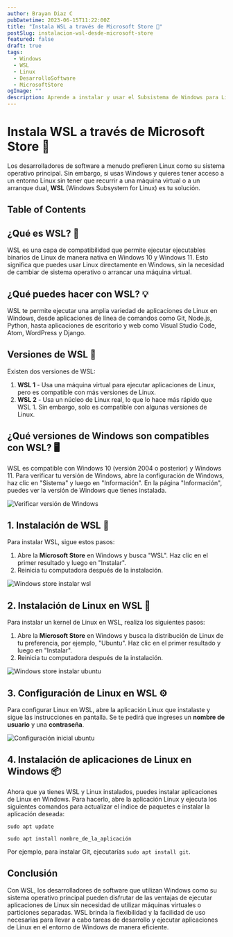 ```yaml
---
author: Brayan Diaz C
pubDatetime: 2023-06-15T11:22:00Z
title: "Instala WSL a través de Microsoft Store 🐧"
postSlug: instalacion-wsl-desde-microsoft-store
featured: false
draft: true
tags:
  - Windows
  - WSL
  - Linux
  - DesarrolloSoftware
  - MicrosoftStore
ogImage: ""
description: Aprende a instalar y usar el Subsistema de Windows para Linux (WSL) a través de la Microsoft Store con este tutorial paso a paso.
---
```


# Instala WSL a través de Microsoft Store 🐧

Los desarrolladores de software a menudo prefieren Linux como su sistema operativo principal. Sin embargo, si usas Windows y quieres tener acceso a un entorno Linux sin tener que recurrir a una máquina virtual o a un arranque dual, **WSL** (Windows Subsystem for Linux) es tu solución.

## Table of Contents

## ¿Qué es WSL? 🤔

WSL es una capa de compatibilidad que permite ejecutar ejecutables binarios de Linux de manera nativa en Windows 10 y Windows 11. Esto significa que puedes usar Linux directamente en Windows, sin la necesidad de cambiar de sistema operativo o arrancar una máquina virtual.

## ¿Qué puedes hacer con WSL? 💡

WSL te permite ejecutar una amplia variedad de aplicaciones de Linux en Windows, desde aplicaciones de línea de comandos como Git, Node.js, Python, hasta aplicaciones de escritorio y web como Visual Studio Code, Atom, WordPress y Django.

## Versiones de WSL 🔄

Existen dos versiones de WSL:

1. **WSL 1** - Usa una máquina virtual para ejecutar aplicaciones de Linux, pero es compatible con más versiones de Linux.
2. **WSL 2** - Usa un núcleo de Linux real, lo que lo hace más rápido que WSL 1. Sin embargo, solo es compatible con algunas versiones de Linux.

## ¿Qué versiones de Windows son compatibles con WSL? 🖥️

WSL es compatible con Windows 10 (versión 2004 o posterior) y Windows 11. Para verificar tu versión de Windows, abre la configuración de Windows, haz clic en "Sistema" y luego en "Información". En la página "Información", puedes ver la versión de Windows que tienes instalada.

![Verificar versión de Windows](/assets/postContent/instalacion-wsl-desde-microsoft-store/verificar-version-windows.png)

## 1. Instalación de WSL 💾

Para instalar WSL, sigue estos pasos:

1. Abre la **Microsoft Store** en Windows y busca "WSL". Haz clic en el primer resultado y luego en "Instalar".
2. Reinicia tu computadora después de la instalación.

![Windows store instalar wsl](/assets/postContent/instalacion-wsl-desde-microsoft-store/windows-store-instalar-wsl.png)

## 2. Instalación de Linux en WSL 🐧

Para instalar un kernel de Linux en WSL, realiza los siguientes pasos:

1. Abre la **Microsoft Store** en Windows y busca la distribución de Linux de tu preferencia, por ejemplo, "Ubuntu". Haz clic en el primer resultado y luego en "Instalar".
2. Reinicia tu computadora después de la instalación.

![Windows store instalar ubuntu](/assets/postContent/instalacion-wsl-desde-microsoft-store/windows-store-instalar-ubuntu.png)

## 3. Configuración de Linux en WSL ⚙️

Para configurar Linux en WSL, abre la aplicación Linux que instalaste y sigue las instrucciones en pantalla. Se te pedirá que ingreses un **nombre de usuario** y una **contraseña**.

![Configuración inicial ubuntu](/assets/postContent/instalacion-wsl-desde-microsoft-store/configuracion-inicial-ubuntu.png)

## 4. Instalación de aplicaciones de Linux en Windows 📦

Ahora que ya tienes WSL y Linux instalados, puedes instalar aplicaciones de Linux en Windows. Para hacerlo, abre la aplicación Linux y ejecuta los siguientes comandos para actualizar el índice de paquetes e instalar la aplicación deseada:

```shell
sudo apt update
```

```shell
sudo apt install nombre_de_la_aplicación
```

Por ejemplo, para instalar Git, ejecutarías `sudo apt install git`.

## Conclusión

Con WSL, los desarrolladores de software que utilizan Windows como su sistema operativo principal pueden disfrutar de las ventajas de ejecutar aplicaciones de Linux sin necesidad de utilizar máquinas virtuales o particiones separadas. WSL brinda la flexibilidad y la facilidad de uso necesarias para llevar a cabo tareas de desarrollo y ejecutar aplicaciones de Linux en el entorno de Windows de manera eficiente.
